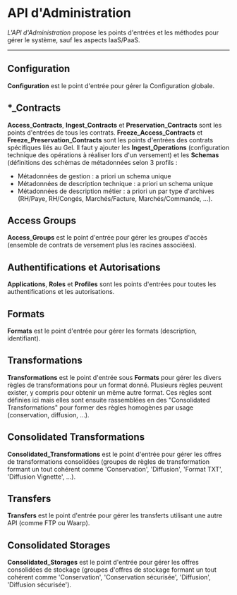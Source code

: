 API d'Administration
======================

*L'API d'Administration* propose les points d'entrées et les méthodes pour gérer le système, sauf les aspects IaaS/PaaS.

----------

**Configuration**
-------------
**Configuration** est le point d'entrée pour gérer la Configuration globale.


**\*\_Contracts**
-------------
**Access\_Contracts**, **Ingest\_Contracts** et **Preservation\_Contracts** sont les points d'entrées de tous les contrats.
**Freeze\_Access\_Contracts** et **Freeze\_Preservation\_Contracts** sont les points d'entrées des contrats spécifiques liés au Gel.
Il faut y ajouter les **Ingest\_Operations** (configuration technique des opérations à réaliser lors d'un versement) et les **Schemas** (définitions des schémas de métadonnées selon 3 profils :
  - Métadonnées de gestion : a priori un schema unique
  - Métadonnées de description technique : a priori un schema unique
  - Métadonnées de description métier : a priori un par type d'archives (RH/Paye, RH/Congés, Marchés/Facture, Marchés/Commande, ...).


**Access Groups**
-------------
**Access\_Groups** est le point d'entrée pour gérer les groupes d'accès (ensemble de contrats de versement plus les racines associées).


**Authentifications** et **Autorisations**
----------------------------------------
**Applications**, **Roles** et **Profiles** sont les points d'entrées pour toutes les authentifications et les autorisations.


**Formats**
-------------
**Formats** est le point d'entrée pour gérer les formats (description, identifiant).


**Transformations**
-------------
**Transformations** est le point d'entrée sous **Formats** pour gérer les divers règles de transformations pour un format donné. Plusieurs règles peuvent exister, y compris pour obtenir un même autre format. Ces règles sont définies ici mais elles sont ensuite rassemblées en des "Consolidated Transformations" pour former des règles homogènes par usage (conservation, diffusion, ...).


**Consolidated Transformations**
-------------
**Consolidated\_Transformations** est le point d'entrée pour gérer les offres de transformations consolidées (groupes de règles de transformation formant un tout cohérent comme 'Conservation', 'Diffusion', 'Format TXT', 'Diffusion Vignette', ...).


**Transfers**
-------------
**Transfers**  est le point d'entrée pour gérer les transferts utilisant une autre API (comme FTP ou Waarp).


**Consolidated Storages**
-------------
**Consolidated\_Storages** est le point d'entrée pour gérer les offres consolidées de stockage (groupes d'offres de stockage formant un tout cohérent comme 'Conservation', 'Conservation sécurisée', 'Diffusion', 'Diffusion sécurisée').
